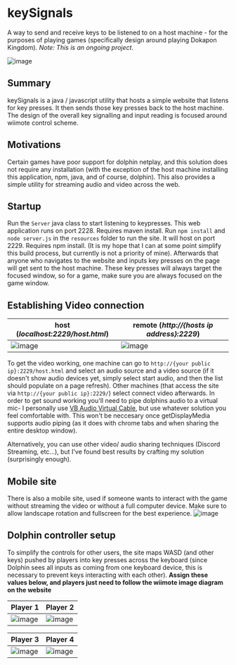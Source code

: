 # keySignals
A way to send and receive keys to be listened to on a host machine - for the purposes of playing games (specifically design around playing Dokapon Kingdom). _Note: This is an ongoing project._

![image](https://user-images.githubusercontent.com/1131494/71322947-78984f80-249b-11ea-82ff-e8bee890c787.png)

## Summary
keySignals is a java / javascript utility that hosts a simple website that listens for key presses. It then sends those key presses back to the host machine. The design of the overall key signalling and input reading is focused around wiimote control scheme. 

## Motivations
Certain games have poor support for dolphin netplay, and this solution does not require any installation (with the exception of the host machine installing this application, npm, java, and of course, dolphin). This also provides a simple utility for streaming audio and video across the web. 

## Startup
Run the `Server` java class to start listening to keypresses. This web application runs on port 2228. Requires maven install. Run `npm install` and `node server.js` in the `resources` folder to run the site. It will host on port 2229. Requires npm install. (It is my hope that I can at some point simplify this build process, but currently is not a priority of mine).
Afterwards that anyone who navigates to the website and inputs key presses on the page will get sent to the host machine. 
These key presses will always target the focused window, so for a game, make sure you are always focused on the game window.

## Establishing Video connection

host (_localhost:2229/host.html_) | remote (_http://{hosts ip address}:2229_)
--- | ---
![image](https://user-images.githubusercontent.com/1131494/71323026-a631c880-249c-11ea-8a54-b06c66b62191.png) | ![image](https://user-images.githubusercontent.com/1131494/71323035-b77ad500-249c-11ea-8835-ec968cd3c8ef.png)

To get the video working, one machine can go to `http://{your public ip}:2229/host.html` and select an audio source and a video source (if it doesn't show audio devices yet, simply select start audio, and then the list should populate on a page refresh).
Other machines (that access the site via `http://{your public ip}:2229/`) select connect video afterwards.
In order to get sound working you'll need to pipe dolphins audio to a virtual mic- I personally use [VB Audio Virtual Cable](https://www.vb-audio.com/Cable/), but use whatever solution you feel comfortable with. This won't be neccesary once getDisplayMedia supports audio piping (as it does with chrome tabs and when sharing the entire desktop window).

Alternatively, you can use other video/ audio sharing techniques (Discord Streaming, etc...), but I've found best results by crafting my solution (surprisingly enough).

## Mobile site
There is also a mobile site, used if someone wants to interact with the game without streaming the video or without a full computer device. Make sure to allow landscape rotation and fullscreen for the best experience.
![image](https://user-images.githubusercontent.com/1131494/71323359-358cab00-24a0-11ea-986a-63a9b7725c60.png)


## Dolphin controller setup

To simplify the controls for other users, the site maps WASD (and other keys) pushed by players into key presses across the keyboard (since Dolphin sees all inputs as coming from one keyboard device, this is necessary to prevent keys interacting with each other).
**Assign these values below, and players just need to follow the wiimote image diagram on the website**

Player 1 | Player 2
--- | ---
![image](https://user-images.githubusercontent.com/1131494/71322803-aa101b80-2499-11ea-8da0-81b5188ee432.png) | ![image](https://user-images.githubusercontent.com/1131494/71322807-bac09180-2499-11ea-8e77-aac2b8124700.png)

Player 3 | Player 4
--- | ---
![image](https://user-images.githubusercontent.com/1131494/71322808-c90ead80-2499-11ea-9f6f-9734c5f19766.png) | ![image](https://user-images.githubusercontent.com/1131494/71322810-d4fa6f80-2499-11ea-9560-c8a035559093.png)
